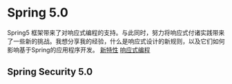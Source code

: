 # Spring 5.0   
Spring5 框架带来了对响应式编程的支持。与此同时，努力将响应式付诸实践带来了一些新的挑战。我想分享我的经验，什么是响应式设计的新规则，以及它们如何影响基于Spring的应用程序开发。
[新特性](https://dzone.com/articles/whats-new-in-spring-framework-5)
[响应式编程](https://dzone.com/articles/reactive-spring-5-and-application-design-impact)

## Spring Security 5.0
